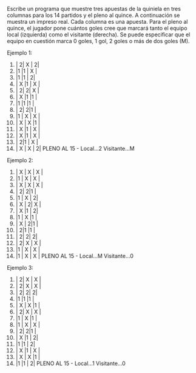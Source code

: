 Escribe un programa que muestre tres apuestas de la quiniela en tres columnas para los 14 partidos y el
pleno al quince. A continuación se muestra un impreso real. Cada columna es una apuesta.
Para el pleno al quince, el jugador pone cuántos goles cree que marcará tanto el equipo local (izquierda)
como el visitante (derecha). Se puede especificar que el equipo en cuestión marca 0 goles, 1 gol, 2 goles o
más de dos goles (M).

Ejemplo 1:
1.  |  2| X |  2|
2.  |1  |1  | X |
3.  |1  |1  |  2|
4.  | X |1  | X |
5.  |  2|  2| X |
6.  | X |1  |1  |
7.  |1  |1  |1  |
8.  |  2|  2|1  |
9.  |1  | X | X |
10. | X | X |1  |
11. | X |1  | X |
12. | X |1  | X |
13. |  2|1  | X |
14. | X | X |  2|
PLENO AL 15 - Local...2 Visitante...M

Ejemplo 2:
1.  | X | X | X |
2.  |1  | X | X |
3.  | X | X | X |
4.  |  2|  2|1  |
5.  |1  | X |  2|
6.  | X |  2| X |
7.  | X |1  |  2|
8.  |1  | X |1  |
9.  | X |  2|1  |
10. |  2|1  |1  |
11. |  2|  2|  2|
12. |  2| X | X |
13. |1  | X | X |
14. |1  | X | X |
PLENO AL 15 - Local...M Visitante...0

Ejemplo 3:
1.  |  2| X | X |
2.  |  2| X | X |
3.  |  2|  2|  2|
4.  |1  |1  |1  |
5.  | X | X |1  |
6.  |  2| X | X |
7.  |1  | X |1  |
8.  |1  | X | X |
9.  |  2|  2|1  |
10. | X |1  |  2|
11. |1  |1  |  2|
12. | X |1  | X |
13. | X | X |1  |
14. |1  |1  |  2|
PLENO AL 15 - Local...1 Visitante...0